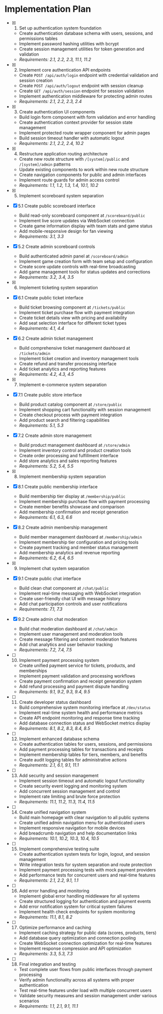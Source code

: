 # Implementation Plan

- [x] 1. Set up authentication system foundation
  - Create authentication database schema with users, sessions, and permissions tables
  - Implement password hashing utilities with bcrypt
  - Create session management utilities for token generation and validation
  - _Requirements: 2.1, 2.2, 2.3, 11.1, 11.2_

- [x] 2. Implement core authentication API endpoints
  - Create `POST /api/auth/login` endpoint with credential validation and session creation
  - Create `POST /api/auth/logout` endpoint with session cleanup
  - Create `GET /api/auth/session` endpoint for session validation
  - Implement authentication middleware for protecting admin routes
  - _Requirements: 2.1, 2.2, 2.3, 2.4_

- [x] 3. Create authentication UI components
  - Build login form component with form validation and error handling
  - Create authentication context provider for session state management
  - Implement protected route wrapper component for admin pages
  - Build session timeout handler with automatic logout
  - _Requirements: 2.1, 2.2, 2.4, 10.2_

- [x] 4. Restructure application routing architecture
  - Create new route structure with `/[system]/public` and `/[system]/admin` patterns
  - Update existing components to work within new route structure
  - Create navigation components for public and admin interfaces
  - Implement route guards for admin access control
  - _Requirements: 1.1, 1.2, 1.3, 1.4, 10.1, 10.2_

- [x] 5. Implement scoreboard system separation
- [x] 5.1 Create public scoreboard interface
  - Build read-only scoreboard component at `/scoreboard/public`
  - Implement live score updates via WebSocket connection
  - Create game information display with team stats and game status
  - Add mobile-responsive design for fan viewing
  - _Requirements: 3.1, 3.3_

- [x] 5.2 Create admin scoreboard controls
  - Build authenticated admin panel at `/scoreboard/admin`
  - Implement game creation form with team setup and configuration
  - Create score update controls with real-time broadcasting
  - Add game management tools for status updates and corrections
  - _Requirements: 3.2, 3.4, 3.5_

- [x] 6. Implement ticketing system separation
- [x] 6.1 Create public ticket interface
  - Build ticket browsing component at `/tickets/public`
  - Implement ticket purchase flow with payment integration
  - Create ticket details view with pricing and availability
  - Add seat selection interface for different ticket types
  - _Requirements: 4.1, 4.4_

- [x] 6.2 Create admin ticket management
  - Build comprehensive ticket management dashboard at `/tickets/admin`
  - Implement ticket creation and inventory management tools
  - Create refund and transfer processing interface
  - Add ticket analytics and reporting features
  - _Requirements: 4.2, 4.3, 4.5_

- [x] 7. Implement e-commerce system separation
- [x] 7.1 Create public store interface
  - Build product catalog component at `/store/public`
  - Implement shopping cart functionality with session management
  - Create checkout process with payment integration
  - Add product search and filtering capabilities
  - _Requirements: 5.1, 5.3_

- [x] 7.2 Create admin store management
  - Build product management dashboard at `/store/admin`
  - Implement inventory control and product creation tools
  - Create order processing and fulfillment interface
  - Add store analytics and sales reporting features
  - _Requirements: 5.2, 5.4, 5.5_

- [x] 8. Implement membership system separation
- [x] 8.1 Create public membership interface
  - Build membership tier display at `/membership/public`
  - Implement membership purchase flow with payment processing
  - Create member benefits showcase and comparison
  - Add membership confirmation and receipt generation
  - _Requirements: 6.1, 6.3, 6.6_

- [x] 8.2 Create admin membership management
  - Build member management dashboard at `/membership/admin`
  - Implement membership tier configuration and pricing tools
  - Create payment tracking and member status management
  - Add membership analytics and revenue reporting
  - _Requirements: 6.2, 6.4, 6.5_

- [x] 9. Implement chat system separation
- [x] 9.1 Create public chat interface
  - Build clean chat component at `/chat/public`
  - Implement real-time messaging with WebSocket integration
  - Create user-friendly chat UI with message history
  - Add chat participation controls and user notifications
  - _Requirements: 7.1, 7.3_

- [x] 9.2 Create admin chat moderation
  - Build chat moderation dashboard at `/chat/admin`
  - Implement user management and moderation tools
  - Create message filtering and content moderation features
  - Add chat analytics and user behavior tracking
  - _Requirements: 7.2, 7.4, 7.5_

- [ ] 10. Implement payment processing system
  - Create unified payment service for tickets, products, and memberships
  - Implement payment validation and processing workflows
  - Create payment confirmation and receipt generation system
  - Add refund processing and payment dispute handling
  - _Requirements: 9.1, 9.2, 9.3, 9.4, 9.5_

- [ ] 11. Create developer status dashboard
  - Build comprehensive system monitoring interface at `/dev/status`
  - Implement real-time system health and performance metrics
  - Create API endpoint monitoring and response time tracking
  - Add database connection status and WebSocket metrics display
  - _Requirements: 8.1, 8.2, 8.3, 8.4, 8.5_

- [ ] 12. Implement enhanced database schema
  - Create authentication tables for users, sessions, and permissions
  - Add payment processing tables for transactions and receipts
  - Implement membership tables for tiers, members, and benefits
  - Create audit logging tables for administrative actions
  - _Requirements: 2.1, 6.1, 9.1, 11.1_

- [ ] 13. Add security and session management
  - Implement session timeout and automatic logout functionality
  - Create security event logging and monitoring system
  - Add concurrent session management and control
  - Implement rate limiting and brute force protection
  - _Requirements: 11.1, 11.2, 11.3, 11.4, 11.5_

- [ ] 14. Create unified navigation system
  - Build main homepage with clear navigation to all public systems
  - Create unified admin navigation menu for authenticated users
  - Implement responsive navigation for mobile devices
  - Add breadcrumb navigation and help documentation links
  - _Requirements: 10.1, 10.2, 10.3, 10.4, 10.5_

- [ ] 15. Implement comprehensive testing suite
  - Create authentication system tests for login, logout, and session management
  - Write integration tests for system separation and route protection
  - Implement payment processing tests with mock payment providers
  - Add performance tests for concurrent users and real-time features
  - _Requirements: 2.1, 2.2, 9.1, 1.1_

- [ ] 16. Add error handling and monitoring
  - Implement global error handling middleware for all systems
  - Create structured logging for authentication and payment events
  - Add error notification system for critical system failures
  - Implement health check endpoints for system monitoring
  - _Requirements: 11.1, 8.1, 8.2_

- [ ] 17. Optimize performance and caching
  - Implement caching strategy for public data (scores, products, tiers)
  - Add database query optimization and connection pooling
  - Create WebSocket connection optimization for real-time features
  - Implement response compression and API optimization
  - _Requirements: 3.3, 5.3, 7.3_

- [ ] 18. Final integration and testing
  - Test complete user flows from public interfaces through payment processing
  - Verify admin functionality across all systems with proper authentication
  - Test real-time features under load with multiple concurrent users
  - Validate security measures and session management under various scenarios
  - _Requirements: 1.1, 2.1, 9.1, 11.1_